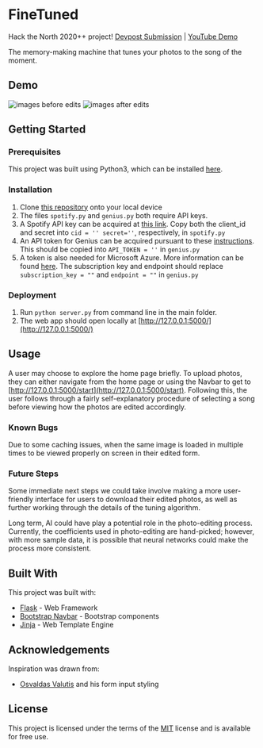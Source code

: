 # FineTuned
Hack the North 2020++ project! [Devpost Submission](https://devpost.com/software/finetuned) | [YouTube Demo](https://youtu.be/F-QDLok1CW4)

The memory-making machine that tunes your photos to the song of the moment.

## Demo
![images before edits](https://github.com/ryli123/finetuned/blob/master/static/ss3.PNG)
![images after edits](https://github.com/ryli123/finetuned/blob/master/static/ss4.PNG)

## Getting Started
### Prerequisites
This project was built using Python3, which can be installed [here](https://www.python.org/downloads/). 

### Installation
1. Clone [this repository](https://github.com/ryli123/finetuned) onto your local device
2. The files `spotify.py` and `genius.py` both require API keys. 
3. A Spotify API key can be acquired at [this link](https://developer.spotify.com/documentation/web-api/quick-start/). Copy both the client_id and secret into `cid = ''
secret=''`, respectively, in `spotify.py`
4. An API token for Genius can be acquired pursuant to these [instructions](https://docs.genius.com/#/getting-started-h1). This should be copied into `API_TOKEN = ''` in `genius.py`
5. A token is also needed for Microsoft Azure. More information can be found [here](https://azure.microsoft.com/en-us/services/cognitive-services/text-analytics/). The subscription key and endpoint should replace `subscription_key = ""` and `endpoint = ""` in `genius.py`

### Deployment 
1. Run `python server.py` from command line in the main folder.
2. The web app should open locally at [http://127.0.0.1:5000/](http://127.0.0.1:5000/)

## Usage
A user may choose to explore the home page briefly. To upload photos, they can either navigate from the home page or using the Navbar to get to [http://127.0.0.1:5000/start](http://127.0.0.1:5000/start). Following this, the user follows through a fairly self-explanatory procedure of selecting a song before viewing how the photos are edited accordingly.

### Known Bugs
Due to some caching issues, when the same image is loaded in multiple times to be viewed properly on screen in their edited form.

### Future Steps
Some immediate next steps we could take involve making a more user-friendly interface for users to download their edited photos, as well as further working through the details of the tuning algorithm.

Long term, AI could have play a potential role in the photo-editing process. Currently, the coefficients used in photo-editing are hand-picked; however, with more sample data, it is possible that neural networks could make the process more consistent.


## Built With
This project was built with:
-  [Flask](https://flask.palletsprojects.com/en/1.1.x/) - Web Framework
-  [Bootstrap Navbar](https://getbootstrap.com/docs/4.0/components/navbar/) - Bootstrap components
-  [Jinja](https://jinja.palletsprojects.com/en/2.11.x/) - Web Template Engine

## Acknowledgements
Inspiration was drawn from:
-  [Osvaldas Valutis](https://tympanus.net/codrops/2015/09/15/styling-customizing-file-inputs-smart-way/) and his form input styling

## License 
This project is licensed under the terms of the [MIT](https://github.com/ryli123/finetuned/blob/master/LICENSE) license and is available for free use.
